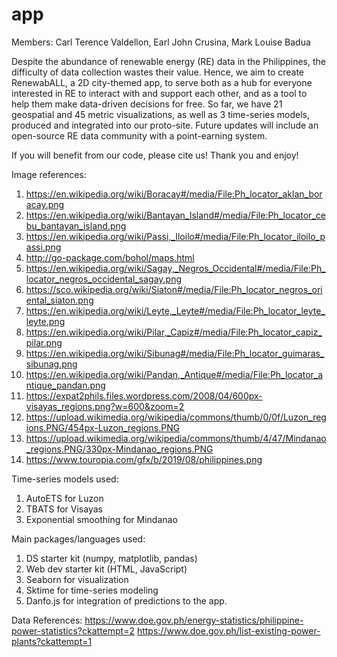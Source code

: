 # app
Members: Carl Terence Valdellon, Earl John Crusina, Mark Louise Badua

Despite the abundance of renewable energy (RE) data in the Philippines, the difficulty of data collection wastes their value. Hence, we aim to create RenewabALL, a 2D city-themed app, to serve both as a hub for everyone interested in RE to interact with and support each other, and as a tool to help them make data-driven decisions for free. So far, we have 21 geospatial and 45 metric visualizations, as well as 3 time-series models, produced and integrated into our proto-site. Future updates will include an open-source RE data community with a point-earning system.

If you will benefit from our code, please cite us! Thank you and enjoy!

Image references:
1. https://en.wikipedia.org/wiki/Boracay#/media/File:Ph_locator_aklan_boracay.png
2. https://en.wikipedia.org/wiki/Bantayan_Island#/media/File:Ph_locator_cebu_bantayan_island.png
3. https://en.wikipedia.org/wiki/Passi,_Iloilo#/media/File:Ph_locator_iloilo_passi.png
4. http://go-package.com/bohol/maps.html
5. https://en.wikipedia.org/wiki/Sagay,_Negros_Occidental#/media/File:Ph_locator_negros_occidental_sagay.png
6. https://sco.wikipedia.org/wiki/Siaton#/media/File:Ph_locator_negros_oriental_siaton.png
7. https://en.wikipedia.org/wiki/Leyte,_Leyte#/media/File:Ph_locator_leyte_leyte.png
8. https://en.wikipedia.org/wiki/Pilar,_Capiz#/media/File:Ph_locator_capiz_pilar.png
9. https://en.wikipedia.org/wiki/Sibunag#/media/File:Ph_locator_guimaras_sibunag.png
10. https://en.wikipedia.org/wiki/Pandan,_Antique#/media/File:Ph_locator_antique_pandan.png
11. https://expat2phils.files.wordpress.com/2008/04/600px-visayas_regions.png?w=600&zoom=2
12. https://upload.wikimedia.org/wikipedia/commons/thumb/0/0f/Luzon_regions.PNG/454px-Luzon_regions.PNG
13. https://upload.wikimedia.org/wikipedia/commons/thumb/4/47/Mindanao_regions.PNG/330px-Mindanao_regions.PNG
14. https://www.touropia.com/gfx/b/2019/08/philippines.png

Time-series models used: 
1. AutoETS for Luzon
2. TBATS for Visayas
3. Exponential smoothing for Mindanao

Main packages/languages used:
1. DS starter kit (numpy, matplotlib, pandas)
2. Web dev starter kit (HTML, JavaScript)
3. Seaborn for visualization
4. Sktime for time-series modeling
5. Danfo.js for integration of predictions to the app.
 
Data References:
https://www.doe.gov.ph/energy-statistics/philippine-power-statistics?ckattempt=2
https://www.doe.gov.ph/list-existing-power-plants?ckattempt=1
